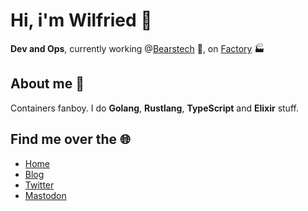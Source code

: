 # Hi, i'm Wilfried 👋

**Dev and Ops**, currently working @[Bearstech](https://bearstech.com) 🐻, on [Factory](https://github.com/factorysh) 🏭

## About me 🥸

Containers fanboy. I do **Golang**, **Rustlang**, **TypeScript** and __Elixir__ stuff.

## Find me over the 🌐

- [Home](https://papey.fr)
- [Blog](https://blog.papey.fr)
- [Twitter](https://twitter.com/MarcelMonfort)
- [Mastodon](https://rage.love/@papey)
